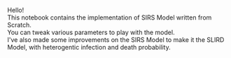 Hello! \
This notebook contains the implementation of SIRS Model written from Scratch.\
You can tweak various parameters to play with the model.\
I've also made some improvements on the SIRS Model to make it the SLIRD Model, with heterogentic infection and death probability.
